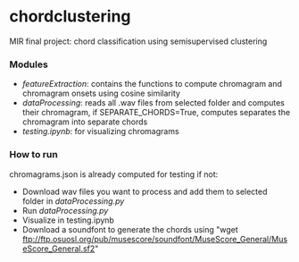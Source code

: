 # chordclustering
MIR final project: chord classification using semisupervised clustering


### Modules

- *featureExtraction*: contains the functions to compute chromagram and chromagram onsets using cosine similarity
- *dataProcessing*: reads all .wav files from selected folder and computes their chromagram, if SEPARATE_CHORDS=True, computes separates the chromagram into separate chords
- *testing.ipynb*: for visualizing chromagrams

### How to run
chromagrams.json is already computed for testing if not:

- Download wav files you want to process and add them to selected folder in _dataProcessing.py_ 
- Run _dataProcessing.py_ 
- Visualize in testing.ipynb
- Download a soundfont to generate the chords using "wget ftp://ftp.osuosl.org/pub/musescore/soundfont/MuseScore_General/MuseScore_General.sf2"